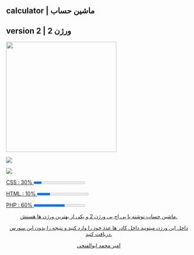 <p align="center"><h2> calculator | ماشین حساب </h2></p>
<p align="center"><h2> version 2 | ورژن 2 </h2></p>
<img src="https://s25.picofile.com/file/8451117318/calculator_gradient_icon_for_dark_theme_math_operations_portable_electronic_device_hand_held_tool_for_school_thin_line_color_symbol_modern_style_pictogram_isolated_outline_drawing_vector.jpg" width="300" height="300" align="center">


<a href="https://github.com/ama-player0000"><img src="https://img.shields.io/badge/GitHub-ama.player0000-white.svg">

<a href="https://instagram.com/ama.player0000"><img src="https://img.shields.io/badge/Instagram-ama.player0000-red.svg">


<p><span>CSS : 30%</span>
<progress max="100" value="15"></progress></p>
<p><span>HTML : 10%</span>
<progress max="100" value="25"></progress></p>
<p><span>PHP : 60%</span>
<progress max="100" value="60"></progress></p>


<p align="center"> ماشین حساب نوشته با پی اچ پی ورژن 2 و یکی از بهترین ورژن ها هستش. </p>
<p align="center"> داخل این ورژن میتونید داخل کادر ها عدد خود را وارد کنید و نتیجه را بدون اپن سورس دریافت کنید. </p>
<p align="center"> امیر محمد ابوالفتحی </p>
